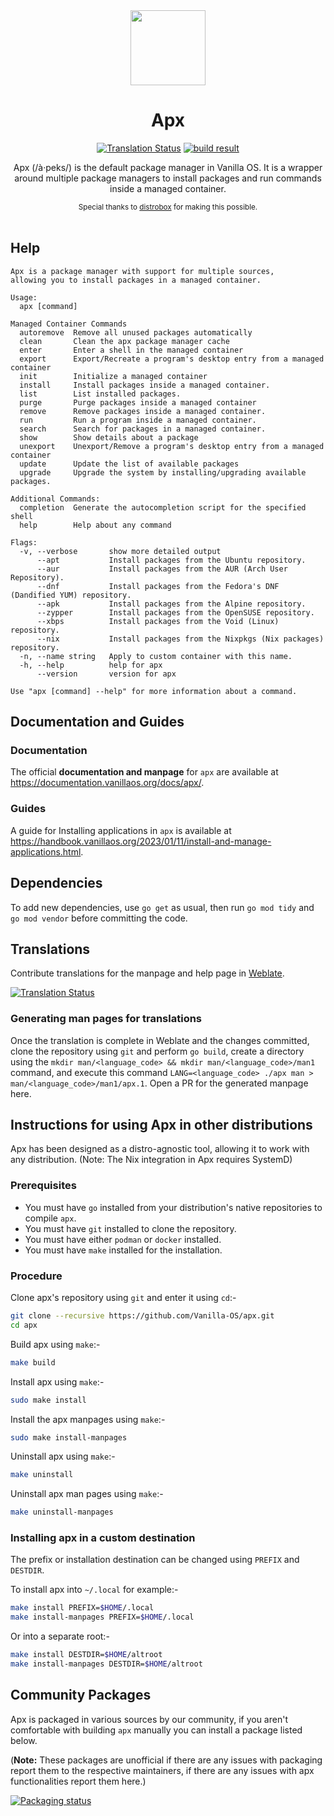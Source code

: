<div align="center">
  <img src="apx-logo.png" height="120">
  <h1 align="center">Apx</h1>

[![Translation Status][weblate-image]][weblate-url]
[![build result][build-image]][build-url]

[weblate-url]: https://hosted.weblate.org/engage/vanilla-os/
[weblate-image]: https://hosted.weblate.org/widgets/vanilla-os/-/apx/svg-badge.svg
[weblate-status-image]: https://hosted.weblate.org/widgets/vanilla-os/-/apx/multi-auto.svg
[repology-url]: https://repology.org/project/apx-package-manager/versions
[repology-image]: https://repology.org/badge/vertical-allrepos/apx-package-manager.svg
[build-image]: https://build.opensuse.org/projects/home:fabricators:orchid/packages/apx/badge.svg?type=default
[build-url]: https://build.opensuse.org/package/show/home:fabricators:orchid/apx

  <p align="center">Apx (/à·peks/) is the default package manager in Vanilla OS. It is a wrapper around multiple package managers to install packages and run commands inside a managed container.</p>
  <small>Special thanks to <a href="https://github.com/89luca89/distrobox">distrobox</a> for making this possible.</small>
</div>

<br/>

## Help

```
Apx is a package manager with support for multiple sources,
allowing you to install packages in a managed container.

Usage:
  apx [command]

Managed Container Commands
  autoremove  Remove all unused packages automatically
  clean       Clean the apx package manager cache
  enter       Enter a shell in the managed container
  export      Export/Recreate a program's desktop entry from a managed container
  init        Initialize a managed container
  install     Install packages inside a managed container.
  list        List installed packages.
  purge       Purge packages inside a managed container
  remove      Remove packages inside a managed container.
  run         Run a program inside a managed container.
  search      Search for packages in a managed container.
  show        Show details about a package
  unexport    Unexport/Remove a program's desktop entry from a managed container
  update      Update the list of available packages
  upgrade     Upgrade the system by installing/upgrading available packages.

Additional Commands:
  completion  Generate the autocompletion script for the specified shell
  help        Help about any command

Flags:
  -v, --verbose       show more detailed output
      --apt           Install packages from the Ubuntu repository.
      --aur           Install packages from the AUR (Arch User Repository).
      --dnf           Install packages from the Fedora's DNF (Dandified YUM) repository.
      --apk           Install packages from the Alpine repository.
      --zypper        Install packages from the OpenSUSE repository.
      --xbps          Install packages from the Void (Linux) repository.
      --nix           Install packages from the Nixpkgs (Nix packages) repository.
  -n, --name string   Apply to custom container with this name.
  -h, --help          help for apx
      --version       version for apx

Use "apx [command] --help" for more information about a command.
```

## Documentation and Guides

### Documentation

The official **documentation and manpage** for `apx` are available at <https://documentation.vanillaos.org/docs/apx/>.

### Guides

A guide for Installing applications in `apx` is available at <https://handbook.vanillaos.org/2023/01/11/install-and-manage-applications.html>.

## Dependencies

To add new dependencies, use `go get` as usual, then run `go mod tidy` and `go mod vendor` before committing the code.

## Translations

Contribute translations for the manpage and help page in [Weblate](https://hosted.weblate.org/projects/vanilla-os/apx).

[![Translation Status][weblate-status-image]][weblate-url]

### Generating man pages for translations

Once the translation is complete in Weblate and the changes committed, clone the repository using `git` and perform `go build`, create a directory using the `mkdir man/<language_code> && mkdir man/<language_code>/man1` command, and execute this command `LANG=<language_code> ./apx man > man/<language_code>/man1/apx.1`. Open a PR for the generated manpage here.

## Instructions for using Apx in other distributions

Apx has been designed as a distro-agnostic tool, allowing it to work with any distribution. (Note: The Nix integration in Apx requires SystemD)

### Prerequisites

- You must have `go` installed from your distribution's native repositories to compile `apx`.
- You must have `git` installed to clone the repository.
- You must have either `podman` or `docker` installed.
- You must have `make` installed for the installation.

### Procedure

Clone apx's repository using `git` and enter it using `cd`:-

``` bash
git clone --recursive https://github.com/Vanilla-OS/apx.git
cd apx
```

Build apx using `make`:-

``` bash
make build
```

Install apx using `make`:-

``` bash
sudo make install
```

Install the apx manpages using `make`:-

``` bash
sudo make install-manpages
```

Uninstall apx using `make`:-

```bash
make uninstall
```

Uninstall apx man pages using `make`:-

```bash
make uninstall-manpages
```

### Installing apx in a custom destination

The prefix or installation destination can be changed using `PREFIX` and `DESTDIR`.

To install apx into `~/.local` for example:-

``` bash
make install PREFIX=$HOME/.local
make install-manpages PREFIX=$HOME/.local
```

Or into a separate root:-

``` bash
make install DESTDIR=$HOME/altroot
make install-manpages DESTDIR=$HOME/altroot
```

## Community Packages

Apx is packaged in various sources by our community, if you aren't comfortable with building `apx` manually you can install a package listed below.

(**Note:** These packages are unofficial if there are any issues with packaging report them to the respective maintainers, if there are any issues with apx functionalities report them here.)

[![Packaging status][repology-image]][repology-url]
